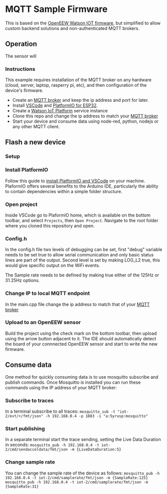 # MQTT Sample Firmware

This is based on the [OpenEEW Watson IOT firmware](https://github.com/openeew/openeew-sensor/tree/master/firmware/WatsonIoT), but simplified to allow custom backend solutions and non-authenticated MQTT brokers.

## Operation
The sensor will 

### Instructions

This example requires installation of the MQTT broker on any hardware (cloud, server, laptop, rasperry pi, etc), and then configuration of the device's firmware.
- Create an [MQTT broker](https://mosquitto.org/download/) and keep the ip address and port for later.
- Install [VSCode](https://code.visualstudio.com/) and [PlatformIO for ESP32](https://platformio.org/).
- Create a [Watson IoT Platform](https://cloud.ibm.com/catalog/services/internet-of-things-platform) service instance
- Clone this repo and change the ip address to match your [MQTT broker](https://github.com/grillo/mqtt-sample/blob/4f73d4496a628dea1c99baa3dfe0725fe8c42c01/src/main.cpp#L18)
- Start your device and consume data using node-red, python, nodejs or any other MQTT client.

## Flash a new device

### Setup
### Install PlatformIO

Follow this guide to [install PlatformIO and VSCode](https://docs.platformio.org/en/latest/integration/ide/vscode.html#installation) on your machine. PlaformIO offers several benefits to the Arduino IDE, particularly the ability to contain dependencies within a simple folder structure.

### Open project
Inside VSCode go to PlaformIO home, which is available on the bottom toolbar, and select `Projects`, then `Open Project`. Navigate to the root folder where you cloned this repository and open.

### Config.h
In the config.h file two levels of debugging can be set, first "debug" variable needs to be set true to allow serial communication and only basic status lines are part of the output. Second level is set by making LOG_L2 true, this would give specific output on the WiFi events.

The Sample rate needs to be defined by making true either of the 125Hz or 31.25Hz options. 

### Change IP to local MQTT endpoint
In the main.cpp file change the ip address to match that of your [MQTT broker](https://github.com/grillo/mqtt-sample/blob/4f73d4496a628dea1c99baa3dfe0725fe8c42c01/src/main.cpp#L18)

### Upload to an OpenEEW sensor
Build the project using the check mark on the bottom toolbar, then upload using the arrow button adjacent to it. The IDE should automatically detect the board of your connnected OpenEEW sensor and start to write the new firmware.

## Consume data
One method for quickly consuming data is to use mosquitto subscribe and publish commands. Once Mosquitto is installed you can run these commands using the IP address of your MQTT broker:

### Subscribe to traces
In a terminal subscribe to all traces:
`mosquitto_sub -t "iot-2/evt/+/fmt/json" -h 192.168.0.4 -p 1883 -i "a:5yrusp:mosquitto"`

### Start publishing
In a separate terminal start the trace sending, setting the Live Data Duration in seconds:
`mosquitto_pub -h 192.168.0.4 -t iot-2/cmd/sendacceldata/fmt/json -m {LiveDataDuration:5}`

### Change sample rate
You can change the sample rate of the device as follows:
`mosquitto_pub -h 192.168.0.4 -t iot-2/cmd/samplerate/fmt/json -m {SampleRate:125}`
`mosquitto_pub -h 192.168.0.4 -t iot-2/cmd/samplerate/fmt/json -m {SampleRate:31}`

